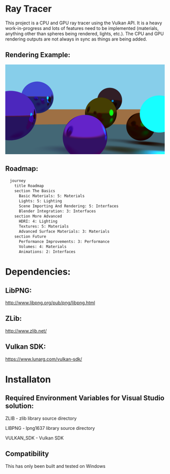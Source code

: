 # Ray Tracer
This project is a CPU and GPU ray tracer using the Vulkan API. It is a heavy work-in-progress and lots of features need to be implemented (materials, anything other than spheres being rendered, lights, etc.). The CPU and GPU rendering outputs are not always in sync as things are being added.
## Rendering Example:
![image](./image.png)
## Roadmap:
```mermaid
  journey
    title Roadmap
    section The Basics
      Basic Materials: 5: Materials
      Lights: 5: Lighting
      Scene Importing And Rendering: 5: Interfaces
      Blender Integration: 3: Interfaces
    section More Advanced
      HDRI: 4: Lighting
      Textures: 5: Materials
      Advanced Surface Materials: 3: Materials
    section Future
      Performance Improvements: 3: Performance
      Volumes: 4: Materials
      Animations: 2: Interfaces
```
# Dependencies:
## LibPNG:
http://www.libpng.org/pub/png/libpng.html
## ZLib:
http://www.zlib.net/
## Vulkan SDK:
https://www.lunarg.com/vulkan-sdk/
# Installaton
## Required Environment Variables for Visual Studio solution:
ZLIB - zlib library source directory

LIBPNG - lpng1637 library source directory 

VULKAN_SDK - Vulkan SDK

## Compatibility

This has only been built and tested on Windows
